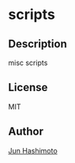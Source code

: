 scripts
===

## Description

misc scripts

## License

MIT

## Author

[Jun Hashimoto](http://github.com/manji602)
